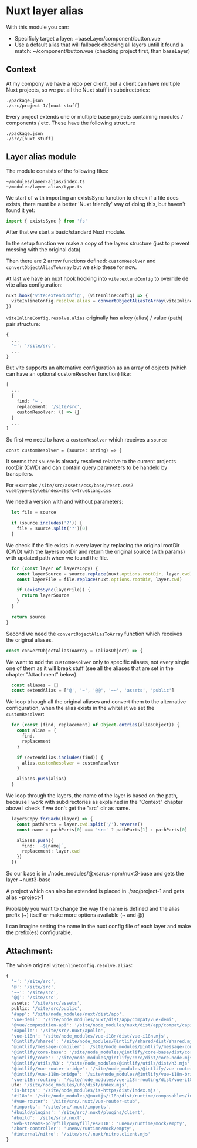 # Nuxt layer alias

With this module you can:
- Specificly target a layer: ~baseLayer/component/button.vue
- Use a default alias that will fallback checking all layers untill it found a match: ~/component/button.vue (checking project first, than baseLayer)

## Context

At my compony we have a repo per client, but a client can have multiple Nuxt projects, so we put all the Nuxt stuff in subdirectories:

```
./package.json
./src/project-1/[nuxt stuff]
```

Every project extends one or multiple base projects containing modules / components / etc. These have the following structure

```
./package.json
./src/[nuxt stuff]
```

## Layer alias module

The module consists of the following files:

```
~/modules/layer-alias/index.ts
~/modules/layer-alias/type.ts
```

We start of with importing an existsSync function to check if a file does exists, there must be a better 'Nuxt friendly' way of doing this, but haven't found it yet:
```ts
import { existsSync } from 'fs'
```

After that we start a basic/standard Nuxt module.

In the setup function we make a copy of the layers structure (just to prevent messing with the original data)

Then there are 2 arrow functions defined: `customResolver` and `convertObjectAliasToArray` but we skip these for now.

At last we have an nuxt hook hooking into `vite:extendConfig` to override de vite alias configuration:

```ts
nuxt.hook('vite:extendConfig', (viteInlineConfig) => {
  viteInlineConfig.resolve.alias = convertObjectAliasToArray(viteInlineConfig.resolve.alias)
})
```

`viteInlineConfig.resolve.alias` originally has a key (alias) / value (path) pair structure:

```ts
{
  ...
  '~': '/site/src',
  ...
}
```

But vite supports an alternative configuration as an array of objects (which can have an optional customResolver function) like:

```ts
[
  ...
  {
    find: '~',
    replacement: '/site/src',
    customResolver: () => {}
  }
  ...
]
```

So first we need to have a `customResolver` which receives a `source`

```
const customResolver = (source: string) => {
```

It seems that `source` is already resolved relative to the current projects rootDir (CWD) and can contain query parameters to be handeld by transpilers.

For example: `/site/src/assets/css/base/reset.css?vue&type=style&index=3&src=true&lang.css`

We need a version with and without parameters:

```ts
  let file = source

  if (source.includes('?')) {
    file = source.split('?')[0]
  }
```
We check if the file exists in every layer by replacing the original rootDir (CWD) with the layers rootDir and return the original source (with params) with updated path when we found the file.

```ts
  for (const layer of layersCopy) {
    const layerSource = source.replace(nuxt.options.rootDir, layer.cwd) // can contain parameters
    const layerFile = file.replace(nuxt.options.rootDir, layer.cwd)

    if (existsSync(layerFile)) {
      return layerSource
    }
  }

  return source
}
```

Second we need the `convertObjectAliasToArray` function which receives the original aliases.

```ts
const convertObjectAliasToArray = (aliasObject) => {
```

We want to add the `customResolver` only to specific aliases, not every single one of them as it will break stuff (see all the aliases that are set in the chapter "Attachment" below).

```ts
  const aliases = []
  const extendAlias = ['@', '~', '@@', '~~', 'assets', 'public']

```

We loop trhough all the original aliases and convert them to the alternative configuration, when the alias exists in the whitelist we set the `customResolver`:

```ts
  for (const [find, replacement] of Object.entries(aliasObject)) {
    const alias = {
      find,
      replacement
    }

    if (extendAlias.includes(find)) {
      alias.customResolver = customResolver
    }

    aliases.push(alias)
  }
```

We loop through the layers, the name of the layer is based on the path, because I work with subdirectories as explained in the "Context" chapter above I check if we don't get the "src" dir as name.

```ts
  layersCopy.forEach((layer) => {
    const pathParts = layer.cwd.split('/').reverse()
    const name = pathParts[0] === 'src' ? pathParts[1] : pathParts[0]

    aliases.push({
      find: `~${name}`,
      replacement: layer.cwd
    })
  })
```

So our base is in ./node_modules/@xsarus-npm/nuxt3-base and gets the layer ~nuxt3-base

A project which can also be extended is placed in ./src/project-1 and gets alias ~project-1

Problably you want to change the way the name is defined and the alias prefix (~) itself or make more options available (~ and @)

I can imagine setting the name in the nuxt config file of each layer and make the prefix(es) configurable.

## Attachment:

The whole original `viteInlineConfig.resolve.alias`:

```ts
{
  '~': '/site/src',
  '@': '/site/src',
  '~~': '/site/src',
  '@@': '/site/src',
  assets: '/site/src/assets',
  public: '/site/src/public',
  '#app': '/site/node_modules/nuxt/dist/app',
  'vue-demi': '/site/node_modules/nuxt/dist/app/compat/vue-demi',
  '@vue/composition-api': '/site/node_modules/nuxt/dist/app/compat/capi',
  '#apollo': '/site/src/.nuxt/apollo',
  'vue-i18n': '/site/node_modules/vue-i18n/dist/vue-i18n.mjs',
  '@intlify/shared': '/site/node_modules/@intlify/shared/dist/shared.mjs',
  '@intlify/message-compiler': '/site/node_modules/@intlify/message-compiler/dist/message-compiler.mjs',
  '@intlify/core-base': '/site/node_modules/@intlify/core-base/dist/core-base.mjs',
  '@intlify/core': '/site/node_modules/@intlify/core/dist/core.node.mjs',
  '@intlify/utils/h3': '/site/node_modules/@intlify/utils/dist/h3.mjs',
  '@intlify/vue-router-bridge': '/site/node_modules/@intlify/vue-router-bridge/lib/index.mjs',
  '@intlify/vue-i18n-bridge': '/site/node_modules/@intlify/vue-i18n-bridge/lib/index.mjs',
  'vue-i18n-routing': '/site/node_modules/vue-i18n-routing/dist/vue-i18n-routing.mjs',
  ufo: '/site/node_modules/ufo/dist/index.mjs',
  'is-https': '/site/node_modules/is-https/dist/index.mjs',
  '#i18n': '/site/node_modules/@nuxtjs/i18n/dist/runtime/composables/index.mjs',
  '#vue-router': '/site/src/.nuxt/vue-router-stub',
  '#imports': '/site/src/.nuxt/imports',
  '#build/plugins': '/site/src/.nuxt/plugins/client',
  '#build': '/site/src/.nuxt',
  'web-streams-polyfill/ponyfill/es2018': 'unenv/runtime/mock/empty',
  'abort-controller': 'unenv/runtime/mock/empty',
  '#internal/nitro': '/site/src/.nuxt/nitro.client.mjs'
}
```
